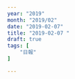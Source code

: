 ```yaml
---
year: "2019"
month: "2019/02"
date: "2019-02-07"
title: "2019-02-07 "
draft: true
tags: [
    "日報"
]

---
```


